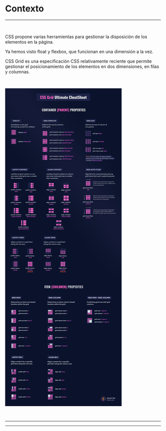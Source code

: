 # **Contexto**

---

<br>

CSS propone varias herramientas para gestionar la disposición de los elementos en la página.

Ya hemos visto float y flexbox, que funcionan en una dimensión a la vez.

CSS Grid es una especificación CSS relativamente reciente que permite gestionar el posicionamiento de los elementos en dos dimensiones, en filas y columnas.

<br>

![Grid cheatsheet](./01-Contexto/img/IMG_0535.JPG)

<br>

---

---
